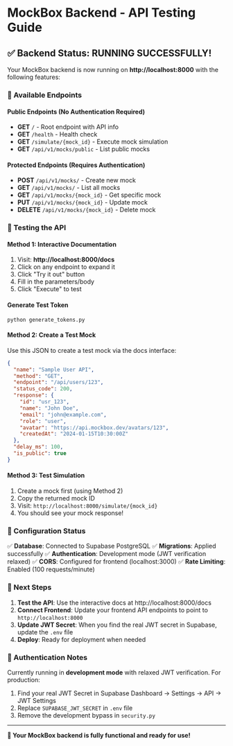 # MockBox Backend - API Testing Guide

## ✅ Backend Status: RUNNING SUCCESSFULLY!

Your MockBox backend is now running on **http://localhost:8000** with the following features:

### 🎯 Available Endpoints

#### Public Endpoints (No Authentication Required)
- **GET** `/` - Root endpoint with API info
- **GET** `/health` - Health check
- **GET** `/simulate/{mock_id}` - Execute mock simulation
- **GET** `/api/v1/mocks/public` - List public mocks

#### Protected Endpoints (Requires Authentication)
- **POST** `/api/v1/mocks/` - Create new mock
- **GET** `/api/v1/mocks/` - List all mocks
- **GET** `/api/v1/mocks/{mock_id}` - Get specific mock
- **PUT** `/api/v1/mocks/{mock_id}` - Update mock
- **DELETE** `/api/v1/mocks/{mock_id}` - Delete mock

### 🧪 Testing the API

#### Method 1: Interactive Documentation
1. Visit: **http://localhost:8000/docs**
2. Click on any endpoint to expand it
3. Click "Try it out" button
4. Fill in the parameters/body
5. Click "Execute" to test
#### Generate Test Token
`python generate_tokens.py`
#### Method 2: Create a Test Mock
Use this JSON to create a test mock via the docs interface:

```json
{
  "name": "Sample User API",
  "method": "GET",
  "endpoint": "/api/users/123",
  "status_code": 200,
  "response": {
    "id": "usr_123",
    "name": "John Doe",
    "email": "john@example.com",
    "role": "user",
    "avatar": "https://api.mockbox.dev/avatars/123",
    "createdAt": "2024-01-15T10:30:00Z"
  },
  "delay_ms": 100,
  "is_public": true
}
```

#### Method 3: Test Simulation
1. Create a mock first (using Method 2)
2. Copy the returned mock ID
3. Visit: `http://localhost:8000/simulate/{mock_id}`
4. You should see your mock response!

### 🔧 Configuration Status

✅ **Database**: Connected to Supabase PostgreSQL
✅ **Migrations**: Applied successfully
✅ **Authentication**: Development mode (JWT verification relaxed)
✅ **CORS**: Configured for frontend (localhost:3000)
✅ **Rate Limiting**: Enabled (100 requests/minute)

### 🚀 Next Steps

1. **Test the API**: Use the interactive docs at http://localhost:8000/docs
2. **Connect Frontend**: Update your frontend API endpoints to point to `http://localhost:8000`
3. **Update JWT Secret**: When you find the real JWT secret in Supabase, update the `.env` file
4. **Deploy**: Ready for deployment when needed

### 🔐 Authentication Notes

Currently running in **development mode** with relaxed JWT verification. For production:
1. Find your real JWT Secret in Supabase Dashboard → Settings → API → JWT Settings
2. Replace `SUPABASE_JWT_SECRET` in `.env` file
3. Remove the development bypass in `security.py`

---

**🎉 Your MockBox backend is fully functional and ready for use!**
